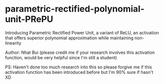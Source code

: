 # parametric-rectified-polynomial-unit-PRePU
Introducing Parametric Rectified Power Unit, a variant of ReLU, an activation that offers superior polynomial approximation while maintaining non-linearity

Author: Nhat Bui (please credit me if your research involves this activation function, would be very helpful since I'm still a student)

PS: Haven't done too much research into this so please forgive me if this activation function has been introduced before but I'm 90% sure if hasn't XD
